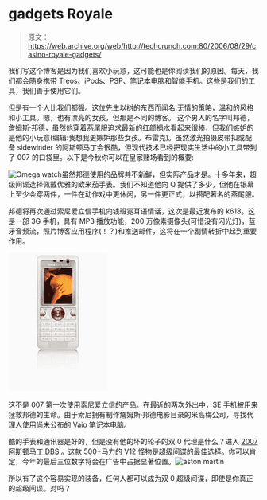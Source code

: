 # gadgets Royale

> 原文：<https://web.archive.org/web/http://techcrunch.com:80/2006/08/29/casino-royale-gadgets/>

我们写这个博客是因为我们喜欢小玩意，这可能也是你阅读我们的原因。每天，我们都会随身携带 Treos、iPods、PSP、笔记本电脑和智能手机。这些是我们的工具，我们善于使用它们。

但是有一个人比我们都强。这位先生以树的东西而闻名:无情的策略，温和的风格和小工具。嗯，也有漂亮的女孩，但那是不同的博客。
 这个男人的名字叫邦德，詹姆斯·邦德，虽然他穿着燕尾服追求最新的红颜祸水看起来很棒，但我们嫉妒的是他的小玩意(编辑:我想我更嫉妒那些女孩。布雷克)。虽然激光拍摄皮带扣或配备 sidewinder 的阿斯顿马丁会很酷，但现代技术已经把现实生活中的小工具带到了 007 的口袋里。以下是今秋你可以在皇家赌场看到的概要:

![Omega watch](img/51e23ea7d10d990ac9eba779e223efe8.png "Omega watch")虽然邦德使用的品牌并不新鲜，但实际产品才是。十多年来，超级间谍选择佩戴优雅的欧米茄手表。我们不知道他向 Q 提供了多少，但他在银幕上至少会穿两件，一件在动作戏中更休闲，另一件更正式，以搭配著名的燕尾服。

邦德将再次通过索尼爱立信手机向钱班霓耳语情话，这次是最近发布的 k618。这是一部 3G 手机，具有 MP3 播放功能，200 万像素摄像头(可惜没有闪光灯)，蓝牙音频流，照片博客应用程序(！？)和推送邮件，这将在一个剧情转折中起到重要作用。

![K618](img/d7b0f4d9502e706cf5d45fe1b1cce30b.png "K618")

这不是 007 第一次使用索尼爱立信的产品。在最近的两次外出中，SE 手机被用来拯救邦德的生命。由于索尼拥有制作詹姆斯·邦德电影目录的米高梅公司，寻找代理人使用尚未公布的 Vaio 笔记本电脑。

酷的手表和通讯器是好的，但是没有他的坏的轮子的双 0 代理是什么？进入 [2007 阿斯顿马丁 DBS](https://web.archive.org/web/20201202043618/http://www.carmagazine.co.uk/secret_new_car.php?page=1&sid=110) 。这款 500+马力的 V12 怪物是超级间谍的最佳选择。你可以肯定，今年的最后三位数字将会在广告中占据显著位置。![aston martin](img/d7cdf7e89eb823e240f2e1ba12bd1b7b.png "aston martin")

所以有了这个容易实现的装备，任何人都可以成为双 0 超级间谍，即使是你真正的超级间谍。对吗？